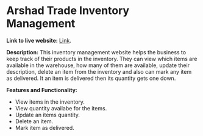 # Arshad Trade Inventory Management

**Link to live website:** [Link](https://inventory-arshad.web.app/home).

**Description:** This inventory management website helps the business to keep track of their products in the inventory. They can view which items are available in the warehouse, how many of them are available, update their description, delete an item from the inventory and also can mark any item as delivered. It an item is delivered then its quantity gets one down.

**Features and Functionality:**
* View items in the inventory.
* View quantity availabe for the items.
* Update an items quantity.
* Delete an item.
* Mark item as delivered.




